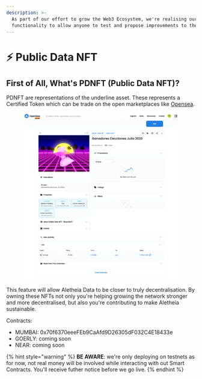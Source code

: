 ```yaml
---
description: >-
  As part of our effort to grow the Web3 Ecosystem, we're realising our NFT
  functionality to allow anyone to test and propose improvements to the feature.
---
```


# ⚡ Public Data NFT

## First of All, What's PDNFT (Public Data NFT)?

PDNFT are representations of the underline asset. These represents a Certified Token which can be trade on the open marketplaces like [Opensea](https://opensea.io/).

<figure><img src="../../.gitbook/assets/testnets.opensea.io_assets_mumbai_0x70f6370eeefeb9caafd9d26305df032c4e18433e_26.png" alt=""><figcaption></figcaption></figure>

This feature will allow Aletheia Data to be closer to truly decentralisation. By owning these NFTs not only you're helping growing the network stronger and more decentralised, but also you're contributing to make Aletheia sustainable.&#x20;



Contracts:

* MUMBAI: 0x70f6370eeeFEb9CaAfd9D26305dF032C4E18433e
* GOERLY: coming soon
* NEAR: coming soon

{% hint style="warning" %}
**BE AWARE**: we're only deploying on testnets as for now, not real money will be involved while interacting with out Smart Contracts. You'll receive futher notice before we go live.
{% endhint %}
